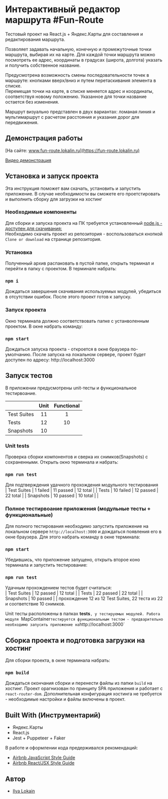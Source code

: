 # Интерактивный редактор маршрута #Fun-Route
Тестовый проект на React.js + Яндекс.Карты для составления и редактирования маршрута. 

Позволяет задавать начальную, конечную и промежуточные точки маршрута, выбирая их на карте. Для каждой точки маршрута можно посмотреть ее адрес, координаты в градусах (широта, долгота) указать и получить собственное название.

Предусмотрена возможность смены последовательности точек в маршруте: кнопками вверх/вниз и путем перетаскивания элемента в списке.<br>
Перемещая точки на карте, в списке меняется адрес и координаты, соответствуя новому положению. Указанное для точки название остается без изменения.

Маршрут визуально представлен в двух вариантах: ломаная линия и мультимаршрут с расчетом расстояния и указания дорог для передвижения. 

## Демонстрация работы
[На сайте: www.fun-route.lokalin.ru](https://fun-route.lokalin.ru)

[Видео демонстрация](https://youtu.be/maRULCKDRGs)

## Установка и запуск проекта
Эта инструкция поможет вам скачать, установить и запустить приложение. В случае необходимости вы сможете его проетстировать и выполнить сборку для загрузки на хостинг

### Необходимые компоненты
Для сборки и запуска проекта на ПК требуется установленный [node.js - доступен для скачивания: ](https://nodejs.org)<br>
Необходимо скачать проект из репозитория - воспользоваться кнопкой `Clone or download` на странице репозитория.

### Установка

Полученный архив распаковать в пустой папке, открыть терминал и перейти в папку с проектом. В терминале набрать:

### `npm i`

Дождаться завершения скачивания используемых модулей, убедиться в отсутствии ошибок. После этого проект готов к запуску.

### Запуск проекта
Окно терминала должно соответствовать папке с устанволенным проектом. В окне набрать команду:

### `npm start`

Дождаться запуска проекта - откроется в окне браузера по-умолчанию. После запуска на локальном сервере, проект будет доступен по адресу: http://localhost:3000

## Запуск тестов
В приложении предусмотрены unit-тесты и функциональное тестирвоание.

|             | Unit | Functional |
|-------------|:----:|:----------:|
| Test Suites |  11  |      1     |
| Tests       |  12  |     10     |
| Snapshots   |  10  |            |

### Unit tests
Проверка сборки компонентов и сверка их снимков(Snapshots) с сохраненными. Открыть окно терминала и набрать:

### `npm run test`
Для подтверждения удачного прохождения модульного тестирования<br>
| Test Suites |  1 failed | 11 passed | 12 total |
| Tests       | 10 failed | 12 passed | 22 total |
| Snapshots   | 10 passed | 10 total  |          |

### Полное тестирвоание приложения (модульные тесты + функциональные)
Для полного тестирования необходимо запустить приложение на локальном сервере `http://localhost:3000` и дождаться появления его в окне браузера. Для этого набрать команду в окне терминала: 

### `npm start`

Убедившись, что приложение запущено, открыть второе коно терминала и запустить тестирование:

### `npm run test`

Удачным прохождением тестов будет считаться:<br>
| Test Suites | 12 passed | 12 total |
| Tests       | 22 passed | 22 total |
| Snapshots   | 10 passed |          |
 прохождение 12 из 12 Test Suites, 22 теста из 22 и соответствие 10 снимков.

Unit тесты расположены в папках __tests__`, у тестируемых модулей.
Работа модуля `MapContainer` тестируется функциональным тестом - предварительно необходимо запусить приложение на `http://localhost:3000`

## Сборка проекта и подготовка загрузки на хостинг
Для сборки проекта, в окне терминала набрать:

### `npm build`

Дождаться окончания сборки и перенести файлы из папки `build` на хостинг. Проект орагнизован по принципу SPA приложения и работает с `react-router-dom`. Дополнительная конфигурация хостинга не требуется - необходимые настройки и файлы включены в проект. 

## Built With (Инструментарий)
- Яндекс.Карты
- React.js
- Jest + Puppeteer + Faker

В работе и оформлении кода предерживался рекомендаций:
- [Airbnb JavaScript Style Guide](https://github.com/airbnb/javascript)
- [Airbnb React/JSX Style Guide](https://github.com/airbnb/javascript/tree/master/react)

## Автор
- [Ilya Lokain](https://github.com/ILokalin)
